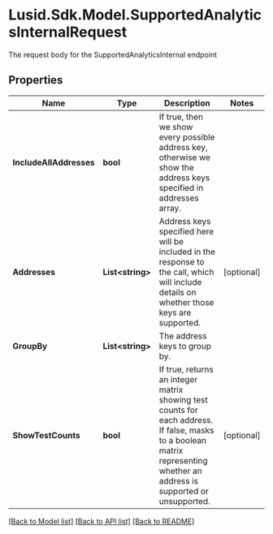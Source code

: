# Lusid.Sdk.Model.SupportedAnalyticsInternalRequest
The request body for the SupportedAnalyticsInternal endpoint

## Properties

Name | Type | Description | Notes
------------ | ------------- | ------------- | -------------
**IncludeAllAddresses** | **bool** | If true, then we show every possible address key, otherwise we show the address keys specified in addresses array. | 
**Addresses** | **List&lt;string&gt;** | Address keys specified here will be included in the response to the call, which will include details on whether those keys are supported. | [optional] 
**GroupBy** | **List&lt;string&gt;** | The address keys to group by. | 
**ShowTestCounts** | **bool** | If true, returns an integer matrix showing test counts for each address.  If false, masks to a boolean matrix representing whether an address is supported or unsupported. | [optional] 

[[Back to Model list]](../README.md#documentation-for-models) [[Back to API list]](../README.md#documentation-for-api-endpoints) [[Back to README]](../README.md)

